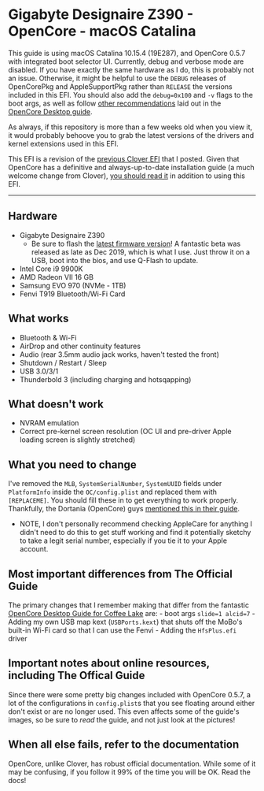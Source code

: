 # Gigabyte Designaire Z390 - OpenCore - macOS Catalina

This guide is using macOS Catalina 10.15.4 (19E287), and OpenCore 0.5.7 with integrated boot selector UI. Currently, debug and verbose mode are disabled. If you have exactly the same hardware as I do, this is probably not an issue. Otherwise, it might be helpful to use the `DEBUG` releases of OpenCorePkg and AppleSupportPkg rather than `RELEASE` the versions included in this EFI. You should also add the `debug=0x100` and `-v` flags to the boot args, as well as follow [other recommendations](https://desktop.dortania.ml/config.plist/coffee-lake.html#nvram) laid out in the [OpenCore Desktop guide](https://desktop.dortania.ml/).

As always, if this repository is more than a few weeks old when you view it, it would probably behoove you to grab the latest versions of the drivers and kernel extensions used in this EFI.

This EFI is a revision of the [previous Clover EFI](https://github.com/baughmann/Catalina-Gigabyte-Designare-Z390-i9-9900k-EFI) that I posted. Given that OpenCore has a definitive and always-up-to-date installation guide (a much welcome change from Clover), [you should read it](https://desktop.dortania.ml/) in addition to using this EFI.

---

## Hardware
- Gigabyte Designaire Z390
    - Be sure to flash the [latest firmware version](https://www.gigabyte.com/us/Motherboard/Z390-DESIGNARE-rev-10/support#support-dl-bios)! A fantastic beta was released as late as Dec 2019, which is what I use. Just throw it on a USB, boot into the bios, and use Q-Flash to update.
- Intel Core i9 9900K
- AMD Radeon VII 16 GB
- Samsung EVO 970 (NVMe - 1TB)
- Fenvi T919 Bluetooth/Wi-Fi Card

## What works
- Bluetooth & Wi-Fi
- AirDrop and other continuity features
- Audio (rear 3.5mm audio jack works, haven't tested the front)
- Shutdown / Restart / Sleep
- USB 3.0/3/1
- Thunderbold 3 (including charging and hotsqapping)

## What doesn't work
- NVRAM emulation
- Correct pre-kernel screen resolution (OC UI and pre-driver Apple loading screen is slightly stretched)

## What you need to change
I've removed the `MLB`, `SystemSerialNumber`, `SystemUUID` fields under `PlatformInfo` inside the `OC/config.plist` and replaced them with `[REPLACEME]`. You should fill these in to get everything to work properly. Thankfully, the Dortania (OpenCore) guys [mentioned this in their guide](https://desktop.dortania.ml/post-install/iservices.html#generate-a-new-serial). 
- NOTE, I don't personally recommend checking AppleCare for anything I didn't need to do this to get stuff working and find it potentially sketchy to take a legit serial number, especially if you tie it to your Apple account.

## Most important differences from The Official Guide
The primary changes that I remember making that differ from the fantastic [OpenCore Desktop Guide for Coffee Lake](https://desktop.dortania.ml/config.plist/coffee-lake.html) are:
    - boot args `slide=1 alcid=7`
    - Adding my own USB map kext (`USBPorts.kext`) that shuts off the MoBo's built-in Wi-Fi card so that I can use the Fenvi
    - Adding the `HfsPlus.efi` driver

## Important notes about online resources, including The Offical Guide
Since there were some pretty big changes included with OpenCore 0.5.7, a lot of the configurations in `config.plist`s that you see floating around either don't exist or are no longer used. This even affects some of the guide's images, so be sure to *read* the guide, and not just look at the pictures!

## When all else fails, refer to the documentation
OpenCore, unlike Clover, has robust official documentation. While some of it may be confusing, if you follow it 99% of the time you will be OK. Read the docs!